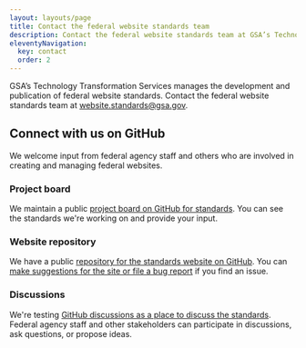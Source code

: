 ```yaml
---
layout: layouts/page
title: Contact the federal website standards team
description: Contact the federal website standards team at GSA’s Technology Transformation Services.
eleventyNavigation:
  key: contact
  order: 2
---
```


GSA’s Technology Transformation Services manages the development and publication of federal website standards. Contact the federal website standards team at website.standards@gsa.gov.

## Connect with us on GitHub

We welcome input from federal agency staff and others who are involved in creating and managing federal websites. 

### Project board

We maintain a public [project board on GitHub for standards](https://github.com/orgs/GSA-TTS/projects/48/views/1?filterQuery=label%3A%22Potential+standard%22). You can see the standards we're working on and provide your input. 

### Website repository

We have a public [repository for the standards website on GitHub](https://github.com/GSA-TTS/federal-website-standards). You can [make suggestions for the site or file a bug report](https://github.com/GSA-TTS/federal-website-standards/issues/new/choose) if you find an issue.

### Discussions

We're testing [GitHub discussions as a place to discuss the standards](https://github.com/GSA-TTS/federal-website-standards/discussions). Federal agency staff and other stakeholders can participate in discussions, ask questions, or propose ideas. 


